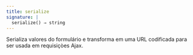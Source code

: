 ```yaml
---
title: serialize
signature: |
  serialize() ⇒ string
---
```


Serializa valores do formulário e transforma em uma URL codificada para ser usada em requisiçòes Ajax.